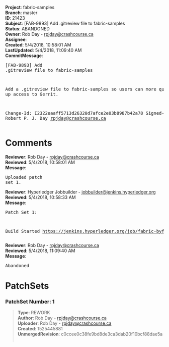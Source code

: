 <strong>Project</strong>: fabric-samples<br><strong>Branch</strong>: master<br><strong>ID</strong>: 21423<br><strong>Subject</strong>: [FAB-9893] Add .gitreview file to fabric-samples<br><strong>Status</strong>: ABANDONED<br><strong>Owner</strong>: Rob Day - rpjday@crashcourse.ca<br><strong>Assignee</strong>:<br><strong>Created</strong>: 5/4/2018, 10:58:01 AM<br><strong>LastUpdated</strong>: 5/4/2018, 11:09:40 AM<br><strong>CommitMessage</strong>:<br><pre>[FAB-9893] Add .gitreview file to fabric-samples

Add a .gitreview file to fabric-samples so users can more
quickly set up access to Gerrit.

Change-Id: I2322eaaff5713d26320d7afce2e03b8987b42a78
Signed-off-by: Robert P. J. Day <rpjday@crashcourse.ca>
</pre><h1>Comments</h1><strong>Reviewer</strong>: Rob Day - rpjday@crashcourse.ca<br><strong>Reviewed</strong>: 5/4/2018, 10:58:01 AM<br><strong>Message</strong>: <pre>Uploaded patch set 1.</pre><strong>Reviewer</strong>: Hyperledger Jobbuilder - jobbuilder@jenkins.hyperledger.org<br><strong>Reviewed</strong>: 5/4/2018, 10:58:33 AM<br><strong>Message</strong>: <pre>Patch Set 1:

Build Started https://jenkins.hyperledger.org/job/fabric-byfn-verify-x86_64/415/</pre><strong>Reviewer</strong>: Rob Day - rpjday@crashcourse.ca<br><strong>Reviewed</strong>: 5/4/2018, 11:09:40 AM<br><strong>Message</strong>: <pre>Abandoned</pre><h1>PatchSets</h1><h3>PatchSet Number: 1</h3><blockquote><strong>Type</strong>: REWORK<br><strong>Author</strong>: Rob Day - rpjday@crashcourse.ca<br><strong>Uploader</strong>: Rob Day - rpjday@crashcourse.ca<br><strong>Created</strong>: 1525445881<br><strong>UnmergedRevision</strong>: c0ccee0c38fe9bd8de3ca3dab20f10bcf88dae5a<br><br></blockquote>